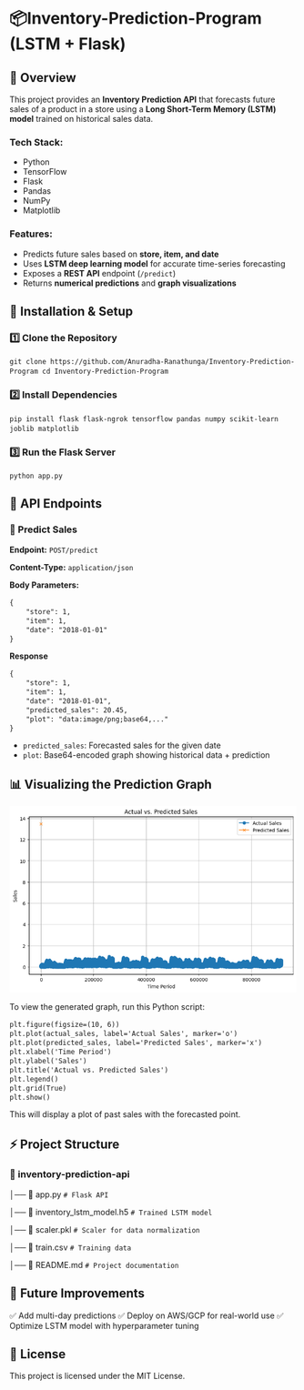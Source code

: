# 📦Inventory-Prediction-Program (LSTM + Flask) 

## 🔹 Overview
This project provides an **Inventory Prediction API** that forecasts future sales of a product in a store using a **Long Short-Term Memory (LSTM) model** trained on historical sales data.  

### Tech Stack: 
- Python
- TensorFlow
- Flask
- Pandas
- NumPy
- Matplotlib
    
### Features:
- Predicts future sales based on **store, item, and date**  
- Uses **LSTM deep learning model** for accurate time-series forecasting  
- Exposes a **REST API** endpoint (`/predict`)  
- Returns **numerical predictions** and **graph visualizations**  

## 🚀 **Installation & Setup**  

### 1️⃣ **Clone the Repository**  
`git clone https://github.com/Anuradha-Ranathunga/Inventory-Prediction-Program
cd Inventory-Prediction-Program`

### 2️⃣ Install Dependencies
`pip install flask flask-ngrok tensorflow pandas numpy scikit-learn joblib matplotlib`

### 3️⃣ Run the Flask Server
`python app.py`

## 📡 API Endpoints

### 🔹 Predict Sales

**Endpoint:** `POST/predict`

**Content-Type:** `application/json`

**Body Parameters:**
```
{
    "store": 1,
    "item": 1,
    "date": "2018-01-01"
}
```

**Response**

```
{
    "store": 1,
    "item": 1,
    "date": "2018-01-01",
    "predicted_sales": 20.45,
    "plot": "data:image/png;base64,..."
}
```

- `predicted_sales`: Forecasted sales for the given date
- `plot`: Base64-encoded graph showing historical data + prediction

## 📊 Visualizing the Prediction Graph

![alt text](inventory.png)

To view the generated graph, run this Python script:
```
plt.figure(figsize=(10, 6))
plt.plot(actual_sales, label='Actual Sales', marker='o')
plt.plot(predicted_sales, label='Predicted Sales', marker='x')
plt.xlabel('Time Period')
plt.ylabel('Sales')
plt.title('Actual vs. Predicted Sales')
plt.legend()
plt.grid(True)
plt.show()
```


This will display a plot of past sales with the forecasted point.

## ⚡ Project Structure

### 📂 inventory-prediction-api

│── 📄 app.py               `# Flask API`

│── 📄 inventory_lstm_model.h5  `# Trained LSTM model`

│── 📄 scaler.pkl           `# Scaler for data normalization`

│── 📄 train.csv            `# Training data`

│── 📄 README.md            `# Project documentation`


## 🤖 Future Improvements
✅ Add multi-day predictions
✅ Deploy on AWS/GCP for real-world use
✅ Optimize LSTM model with hyperparameter tuning

## 📜 License
This project is licensed under the MIT License.













